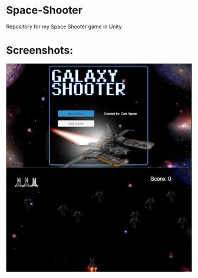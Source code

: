 # Space-Shooter
Repository for my Space Shooter game in Unity
# Screenshots:
<img align="center" src="https://github.com/caiovini980/Space-Shooter/blob/master/Menu.png" />
<img align=""center src="https://github.com/caiovini980/Space-Shooter/blob/master/inGame.png" />

